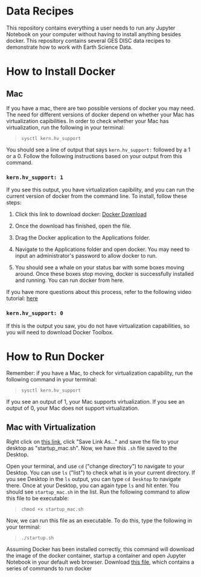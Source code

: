 # Data Recipes

This repository contains everything a user needs to run any Jupyter Notebook on your computer without having to install anything besides docker. This repository contains several GES DISC data recipes to demonstrate how to work with Earth Science Data.

# How to Install Docker

## Mac

If you have a mac, there are two possible versions of docker you may need. The need for different versions of docker depend on whether your Mac has virtualization capibilities. In order to check whether your Mac has virtualization, run the following in your terminal:

> `sysctl kern.hv_support`

You should see a line of output that says `kern.hv_support:` followed by a 1 or a 0. Follow the following instructions based on your output from this command.

### `kern.hv_support: 1`

If you see this output, you have virtualization capibility, and you can run the current version of docker from the command line. To install, follow these steps:

1. Click this link to download docker: [Docker Download](https://download.docker.com/mac/stable/Docker.dmg)

2. Once the download has finished, open the file.

3. Drag the Docker application to the Applications folder.

4. Navigate to the Applications folder and open docker. You may need to input an administrator's password to allow docker to run.

5. You should see a whale on your status bar with some boxes moving around. Once these boxes stop moving, docker is successfully installed and running. You can run docker from here.

If you have more questions about this process, refer to the following video tutorial: [here](jfjkajkldfajklfd)

### `kern.hv_support: 0`

If this is the output you saw, you do not have virtualization capabilities, so you will need to download Docker Toolbox.

# How to Run Docker

Remember: if you have a Mac, to check for virtualization capability, run the following command in your terminal:

> `sysctl kern.hv_support`

If you see an output of 1, your Mac supports virtualization. If you see an output of 0, your Mac does not support virtualization.

## Mac with Virtualization

Right click on [this link](startup_mac.sh), click "Save Link As..." and save the file to your desktop as "startup_mac.sh". Now, we have this `.sh` file saved to the Desktop.

Open your terminal, and use `cd` ("change directory") to navigate to your Desktop. You can use `ls` ("list") to check what is in your current directory. If you see Desktop in the `ls` output, you can type `cd Desktop` to navigate there. Once at your Desktop, you can again type `ls` and hit enter. You should see `startup_mac.sh` in the list. Run the following command to allow this file to be executable:

> `chmod +x startup_mac.sh`

Now, we can run this file as an executable. To do this, type the following in your terminal:

> `./startup.sh`

Assuming Docker has been installed correctly, this command will download the image of the docker container, startup a container and open Jupyter Notebook in your default web browser.
Download [this file](https://raw.githubusercontent.com/karthenjamin/data_recipes/master/startup_mac.sh), which contains a series of commands to run docker 



